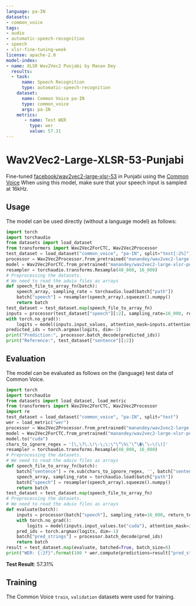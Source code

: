 ```yaml
---
language: pa-IN
datasets:
- common_voice
tags:
- audio
- automatic-speech-recognition
- speech
- xlsr-fine-tuning-week
license: apache-2.0
model-index:
- name: XLSR Wav2Vec2 Punjabi by Manan Dey
  results:
  - task: 
      name: Speech Recognition
      type: automatic-speech-recognition
    dataset:
      name: Common Voice pa-IN
      type: common_voice
      args: pa-IN
    metrics:
       - name: Test WER
         type: wer
         value: 57.31
---
```

# Wav2Vec2-Large-XLSR-53-Punjabi
Fine-tuned [facebook/wav2vec2-large-xlsr-53](https://huggingface.co/facebook/wav2vec2-large-xlsr-53) in Punjabi using the [Common Voice](https://huggingface.co/datasets/common_voice)
When using this model, make sure that your speech input is sampled at 16kHz.
## Usage
The model can be used directly (without a language model) as follows:
```python
import torch
import torchaudio
from datasets import load_dataset
from transformers import Wav2Vec2ForCTC, Wav2Vec2Processor
test_dataset = load_dataset("common_voice", "pa-IN", split="test[:2%]").
processor = Wav2Vec2Processor.from_pretrained("manandey/wav2vec2-large-xlsr-punjabi")
model = Wav2Vec2ForCTC.from_pretrained("manandey/wav2vec2-large-xlsr-punjabi")
resampler = torchaudio.transforms.Resample(48_000, 16_000)
# Preprocessing the datasets.
# We need to read the aduio files as arrays
def speech_file_to_array_fn(batch):
    speech_array, sampling_rate = torchaudio.load(batch["path"])
    batch["speech"] = resampler(speech_array).squeeze().numpy()
    return batch
test_dataset = test_dataset.map(speech_file_to_array_fn)
inputs = processor(test_dataset["speech"][:2], sampling_rate=16_000, return_tensors="pt", padding=True)
with torch.no_grad():
    logits = model(inputs.input_values, attention_mask=inputs.attention_mask).logits
predicted_ids = torch.argmax(logits, dim=-1)
print("Prediction:", processor.batch_decode(predicted_ids))
print("Reference:", test_dataset["sentence"][:2])
```
## Evaluation
The model can be evaluated as follows on the {language} test data of Common Voice.
```python
import torch
import torchaudio
from datasets import load_dataset, load_metric
from transformers import Wav2Vec2ForCTC, Wav2Vec2Processor
import re
test_dataset = load_dataset("common_voice", "pa-IN", split="test")
wer = load_metric("wer")
processor = Wav2Vec2Processor.from_pretrained("manandey/wav2vec2-large-xlsr-punjabi")
model = Wav2Vec2ForCTC.from_pretrained("manandey/wav2vec2-large-xlsr-punjabi")
model.to("cuda")
chars_to_ignore_regex = '[\,\?\.\!\-\;\:\"\“\%\‘\”\�\’\–\(\)]'
resampler = torchaudio.transforms.Resample(48_000, 16_000)
# Preprocessing the datasets.
# We need to read the aduio files as arrays
def speech_file_to_array_fn(batch):
    batch["sentence"] = re.sub(chars_to_ignore_regex, '', batch["sentence"]).lower()
    speech_array, sampling_rate = torchaudio.load(batch["path"])
    batch["speech"] = resampler(speech_array).squeeze().numpy()
    return batch
test_dataset = test_dataset.map(speech_file_to_array_fn)
# Preprocessing the datasets.
# We need to read the aduio files as arrays
def evaluate(batch):
    inputs = processor(batch["speech"], sampling_rate=16_000, return_tensors="pt", padding=True)
    with torch.no_grad():
        logits = model(inputs.input_values.to("cuda"), attention_mask=inputs.attention_mask.to("cuda")).logits
    pred_ids = torch.argmax(logits, dim=-1)
    batch["pred_strings"] = processor.batch_decode(pred_ids)
    return batch
result = test_dataset.map(evaluate, batched=True, batch_size=8)
print("WER: {:2f}".format(100 * wer.compute(predictions=result["pred_strings"], references=result["sentence"])))
```
**Test Result**: 57.31%
## Training
The Common Voice `train`, `validation` datasets were used for training.
